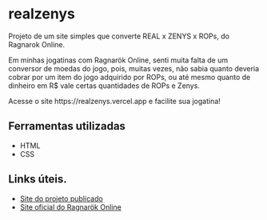 # realzenys

<p>Projeto de um site simples que converte REAL x ZENYS x ROPs, do Ragnarok Online.</p>

<p>Em minhas jogatinas com Ragnarök Online, senti muita falta de um conversor de 
moedas do jogo, pois, muitas vezes, não sabia quanto deveria cobrar por um item do jogo adquirido por ROPs, ou até mesmo quanto de dinheiro em R$ vale certas quantidades de ROPs e Zenys.</p>

<p>Acesse o site https://realzenys.vercel.app e facilite sua jogatina!</p>

## Ferramentas utilizadas

- HTML
- CSS

## Links úteis.

- [Site do projeto publicado](https://realzenys.vercel.app/)
- [Site oficial do Ragnarök Online](https://playragnarokonlinebr.com/)
